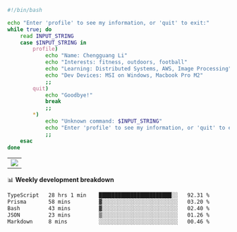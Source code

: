 ```bash
#!/bin/bash

echo "Enter 'profile' to see my information, or 'quit' to exit:"
while true; do
    read INPUT_STRING
    case $INPUT_STRING in
        profile)
            echo "Name: Chengguang Li"
            echo "Interests: fitness, outdoors, football"
            echo "Learning: Distributed Systems, AWS, Image Processing"
            echo "Dev Devices: MSI on Windows, Macbook Pro M2"
            ;;
        quit)
            echo "Goodbye!"
            break
            ;;
        *)
            echo "Unknown command: $INPUT_STRING"
            echo "Enter 'profile' to see my information, or 'quit' to exit:"
            ;;
    esac
done

```

<!--Contribution Graph-->
<table>
  <tr>
    <td>
      <picture>
        <source media="(prefers-color-scheme: light)" srcset="https://github-readme-activity-graph.vercel.app/graph?username=chengguang-li&theme=xcode&bg_color=FF000000&color=000000&hide_border=true" />
        <img src="https://github-readme-activity-graph.vercel.app/graph?username=chengguang-li&theme=xcode&bg_color=FF000000&hide_border=true" />
      </picture>
  </tr>
</table>

📊 **Weekly development breakdown**

<!--START_SECTION:waka-->

```txt
TypeScript   28 hrs 1 min    ███████████████████████░░   92.31 %
Prisma       58 mins         ▓░░░░░░░░░░░░░░░░░░░░░░░░   03.20 %
Bash         43 mins         ▓░░░░░░░░░░░░░░░░░░░░░░░░   02.40 %
JSON         23 mins         ▒░░░░░░░░░░░░░░░░░░░░░░░░   01.26 %
Markdown     8 mins          ░░░░░░░░░░░░░░░░░░░░░░░░░   00.46 %
```

<!--END_SECTION:waka-->

